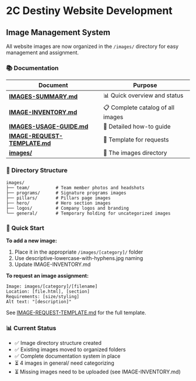 # 2C Destiny Website Development

## Image Management System

All website images are now organized in the `/images/` directory for easy management and assignment.

### 📚 Documentation

| Document | Purpose |
|----------|---------|
| **[IMAGES-SUMMARY.md](IMAGES-SUMMARY.md)** | 📊 Quick overview and status |
| **[IMAGE-INVENTORY.md](IMAGE-INVENTORY.md)** | 📋 Complete catalog of all images |
| **[IMAGES-USAGE-GUIDE.md](IMAGES-USAGE-GUIDE.md)** | 📖 Detailed how-to guide |
| **[IMAGE-REQUEST-TEMPLATE.md](IMAGE-REQUEST-TEMPLATE.md)** | 📝 Template for requests |
| **[images/](images/)** | 📁 The images directory |

### 📂 Directory Structure
```
images/
├── team/          # Team member photos and headshots
├── programs/      # Signature programs images
├── pillars/       # Pillars page images
├── hero/          # Hero section images
├── logos/         # Company logos and branding
└── general/       # Temporary holding for uncategorized images
```

### 🚀 Quick Start

**To add a new image:**
1. Place it in the appropriate `/images/[category]/` folder
2. Use descriptive-lowercase-with-hyphens.jpg naming
3. Update IMAGE-INVENTORY.md

**To request an image assignment:**
```
Image: images/[category]/[filename]
Location: [file.html], [section]
Requirements: [size/styling]
Alt text: "[description]"
```

See [IMAGE-REQUEST-TEMPLATE.md](IMAGE-REQUEST-TEMPLATE.md) for the full template.

### 📊 Current Status
- ✅ Image directory structure created
- ✅ Existing images moved to organized folders
- ✅ Complete documentation system in place
- ⏳ 4 images in general/ need categorizing
- ⏳ Missing images need to be uploaded (see IMAGE-INVENTORY.md)